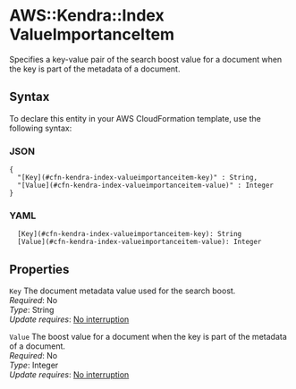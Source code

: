 # AWS::Kendra::Index ValueImportanceItem<a name="aws-properties-kendra-index-valueimportanceitem"></a>

Specifies a key\-value pair of the search boost value for a document when the key is part of the metadata of a document\.

## Syntax<a name="aws-properties-kendra-index-valueimportanceitem-syntax"></a>

To declare this entity in your AWS CloudFormation template, use the following syntax:

### JSON<a name="aws-properties-kendra-index-valueimportanceitem-syntax.json"></a>

```
{
  "[Key](#cfn-kendra-index-valueimportanceitem-key)" : String,
  "[Value](#cfn-kendra-index-valueimportanceitem-value)" : Integer
}
```

### YAML<a name="aws-properties-kendra-index-valueimportanceitem-syntax.yaml"></a>

```
  [Key](#cfn-kendra-index-valueimportanceitem-key): String
  [Value](#cfn-kendra-index-valueimportanceitem-value): Integer
```

## Properties<a name="aws-properties-kendra-index-valueimportanceitem-properties"></a>

`Key`  <a name="cfn-kendra-index-valueimportanceitem-key"></a>
The document metadata value used for the search boost\.  
*Required*: No  
*Type*: String  
*Update requires*: [No interruption](https://docs.aws.amazon.com/AWSCloudFormation/latest/UserGuide/using-cfn-updating-stacks-update-behaviors.html#update-no-interrupt)

`Value`  <a name="cfn-kendra-index-valueimportanceitem-value"></a>
The boost value for a document when the key is part of the metadata of a document\.  
*Required*: No  
*Type*: Integer  
*Update requires*: [No interruption](https://docs.aws.amazon.com/AWSCloudFormation/latest/UserGuide/using-cfn-updating-stacks-update-behaviors.html#update-no-interrupt)